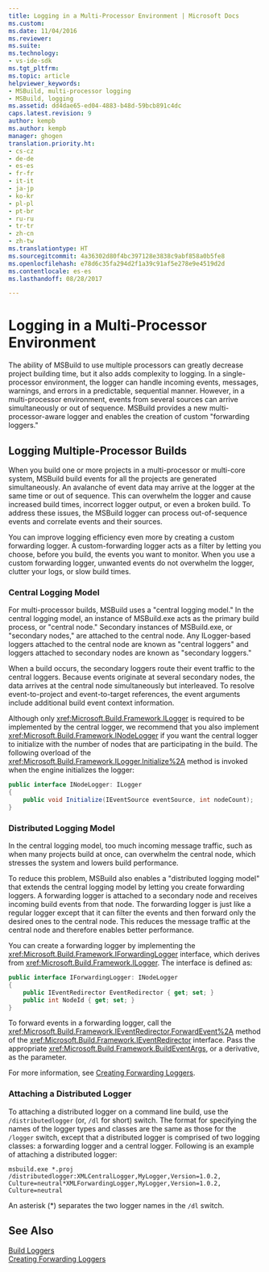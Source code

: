 ```yaml
---
title: Logging in a Multi-Processor Environment | Microsoft Docs
ms.custom: 
ms.date: 11/04/2016
ms.reviewer: 
ms.suite: 
ms.technology:
- vs-ide-sdk
ms.tgt_pltfrm: 
ms.topic: article
helpviewer_keywords:
- MSBuild, multi-processor logging
- MSBuild, logging
ms.assetid: dd4dae65-ed04-4883-b48d-59bcb891c4dc
caps.latest.revision: 9
author: kempb
ms.author: kempb
manager: ghogen
translation.priority.ht:
- cs-cz
- de-de
- es-es
- fr-fr
- it-it
- ja-jp
- ko-kr
- pl-pl
- pt-br
- ru-ru
- tr-tr
- zh-cn
- zh-tw
ms.translationtype: HT
ms.sourcegitcommit: 4a36302d80f4bc397128e3838c9abf858a0b5fe8
ms.openlocfilehash: e78d6c35fa294d2f1a39c91af5e278e9e4519d2d
ms.contentlocale: es-es
ms.lasthandoff: 08/28/2017

---
```

# <a name="logging-in-a-multi-processor-environment"></a>Logging in a Multi-Processor Environment
The ability of MSBuild to use multiple processors can greatly decrease project building time, but it also adds complexity to logging. In a single-processor environment, the logger can handle incoming events, messages, warnings, and errors in a predictable, sequential manner. However, in a multi-processor environment, events from several sources can arrive simultaneously or out of sequence. MSBuild provides a new multi-processor-aware logger and enables the creation of custom "forwarding loggers."  
  
## <a name="logging-multiple-processor-builds"></a>Logging Multiple-Processor Builds  
 When you build one or more projects in a multi-processor or multi-core system, MSBuild build events for all the projects are generated simultaneously. An avalanche of event data may arrive at the logger at the same time or out of sequence. This can overwhelm the logger and cause increased build times, incorrect logger output, or even a broken build. To address these issues, the MSBuild logger can process out-of-sequence events and correlate events and their sources.  
  
 You can improve logging efficiency even more by creating a custom forwarding logger. A custom-forwarding logger acts as a filter by letting you choose, before you build, the events you want to monitor. When you use a custom forwarding logger, unwanted events do not overwhelm the logger, clutter your logs, or slow build times.  
  
### <a name="central-logging-model"></a>Central Logging Model  
 For multi-processor builds, MSBuild uses a "central logging model." In the central logging model, an instance of MSBuild.exe acts as the primary build process, or "central node." Secondary instances of MSBuild.exe, or "secondary nodes," are attached to the central node. Any ILogger-based loggers attached to the central node are known as "central loggers" and loggers attached to secondary nodes are known as "secondary loggers."  
  
 When a build occurs, the secondary loggers route their event traffic to the central loggers. Because events originate at several secondary nodes, the data arrives at the central node simultaneously but interleaved. To resolve event-to-project and event-to-target references, the event arguments include additional build event context information.  
  
 Although only <xref:Microsoft.Build.Framework.ILogger> is required to be implemented by the central logger, we recommend that you also implement <xref:Microsoft.Build.Framework.INodeLogger> if you want the central logger to initialize with the number of nodes that are participating in the build. The following overload of the <xref:Microsoft.Build.Framework.ILogger.Initialize%2A> method is invoked when the engine initializes the logger:  
  
```csharp
public interface INodeLogger: ILogger  
{  
    public void Initialize(IEventSource eventSource, int nodeCount);  
}  
```  
  
### <a name="distributed-logging-model"></a>Distributed Logging Model  
 In the central logging model, too much incoming message traffic, such as when many projects build at once, can overwhelm the central node, which stresses the system and lowers build performance.  
  
 To reduce this problem, MSBuild also enables a "distributed logging model" that extends the central logging model by letting you create forwarding loggers. A forwarding logger is attached to a secondary node and receives incoming build events from that node. The forwarding logger is just like a regular logger except that it can filter the events and then forward only the desired ones to the central node. This reduces the message traffic at the central node and therefore enables better performance.  
  
 You can create a forwarding logger by implementing the <xref:Microsoft.Build.Framework.IForwardingLogger> interface, which derives from <xref:Microsoft.Build.Framework.ILogger>. The interface is defined as:  
  
```csharp
public interface IForwardingLogger: INodeLogger  
{  
    public IEventRedirector EventRedirector { get; set; }  
    public int NodeId { get; set; }  
}  
```  
  
 To forward events in a forwarding logger, call the <xref:Microsoft.Build.Framework.IEventRedirector.ForwardEvent%2A> method of the <xref:Microsoft.Build.Framework.IEventRedirector> interface. Pass the appropriate <xref:Microsoft.Build.Framework.BuildEventArgs>, or a derivative, as the parameter.  
  
 For more information, see [Creating Forwarding Loggers](../msbuild/creating-forwarding-loggers.md).  
  
### <a name="attaching-a-distributed-logger"></a>Attaching a Distributed Logger  
 To attaching a distributed logger on a command line build, use the `/distributedlogger` (or, `/dl` for short) switch. The format for specifying the names of the logger types and classes are the same as those for the `/logger` switch, except that a distributed logger is comprised of two logging classes: a forwarding logger and a central logger. Following is an example of attaching a distributed logger:  
  
```  
msbuild.exe *.proj /distributedlogger:XMLCentralLogger,MyLogger,Version=1.0.2,  
Culture=neutral*XMLForwardingLogger,MyLogger,Version=1.0.2,  
Culture=neutral  
```  
  
 An asterisk (*) separates the two logger names in the `/dl` switch.  
  
## <a name="see-also"></a>See Also  
 [Build Loggers](../msbuild/build-loggers.md)   
 [Creating Forwarding Loggers](../msbuild/creating-forwarding-loggers.md)

